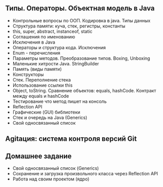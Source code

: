 
Типы. Операторы. Объектная модель в Java
----------------------------------------
* Контрольные вопросы по ООП. Кодировка в java. Типы данных
* Структура памяти: куча, стек, регистры, константы
* this, super, abstract, instanceof, static
* Соглашения по именованию
* Исключения в Java
* Операторы и структура кода. Исключения
* Enum - перечисления
* Параметры методов. Преобразование типов. Boxing, Unboxing
* Маленькие хитрости Java. StringBuilder
* Память (виды памяти)
* Конструкторы
* Стек. Переполнение стека
* Использование ссылки this
* Object, toString. Сравнение объектов: equals, hashCode. Контракт между equals и hashCode
* Тестирование что метод пишет на консоль
* Reflection API
* Графические (GUI) библиотеки
* Стек и очередь на Java (Generics)
* Свой односвязанный список

Аgitация: система контроля версий Git
-------------------------------------

﻿Домашнее задание
-----------------
* Свой односвязанный список (Generics)
* Сохранение и загрузка произвольного класса через Reflection API
* Работа над своим проектом (ядро)
